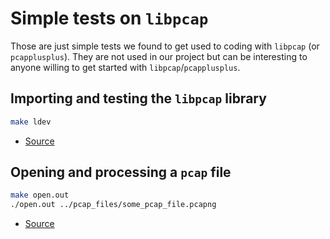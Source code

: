 # Simple tests on `libpcap`

Those are just simple tests we found to get used to coding with `libpcap` (or `pcapplusplus`). They are not used in our project but can be interesting to anyone willing to get started with `libpcap`/`pcapplusplus`.

## Importing and testing the `libpcap` library

```sh
make ldev
```

* [Source](http://yuba.stanford.edu/~casado/pcap/section1.html)

## Opening and processing a `pcap` file

```sh
make open.out
./open.out ../pcap_files/some_pcap_file.pcapng
```

* [Source](http://tonylukasavage.com/blog/2010/12/19/offline-packet-capture-analysis-with-c-c----amp--libpcap/)
